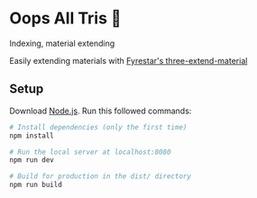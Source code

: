 # Oops All Tris 🔺

Indexing, material extending

Easily extending materials with [Fyrestar's three-extend-material](https://github.com/Fyrestar/THREE.extendMaterial)

## Setup

Download [Node.js](https://nodejs.org/en/download/).
Run this followed commands:

``` bash
# Install dependencies (only the first time)
npm install

# Run the local server at localhost:8080
npm run dev

# Build for production in the dist/ directory
npm run build
```
